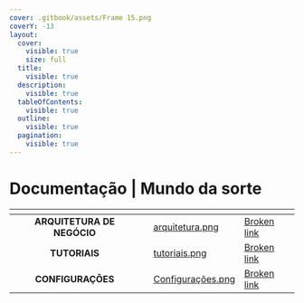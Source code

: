 ```yaml
---
cover: .gitbook/assets/Frame 15.png
coverY: -13
layout:
  cover:
    visible: true
    size: full
  title:
    visible: true
  description:
    visible: true
  tableOfContents:
    visible: true
  outline:
    visible: true
  pagination:
    visible: true
---
```


# Documentação | Mundo da sorte



<table data-view="cards"><thead><tr><th align="center"></th><th></th><th data-hidden data-card-cover data-type="files"></th><th data-hidden data-card-target data-type="content-ref"></th></tr></thead><tbody><tr><td align="center"><strong>ARQUITETURA DE NEGÓCIO</strong></td><td></td><td><a href=".gitbook/assets/arquitetura.png">arquitetura.png</a></td><td><a href="broken-reference">Broken link</a></td></tr><tr><td align="center"><strong>TUTORIAIS</strong></td><td></td><td><a href=".gitbook/assets/tutoriais.png">tutoriais.png</a></td><td><a href="broken-reference">Broken link</a></td></tr><tr><td align="center"><strong>CONFIGURAÇÕES</strong></td><td></td><td><a href=".gitbook/assets/Configurações.png">Configurações.png</a></td><td><a href="broken-reference">Broken link</a></td></tr></tbody></table>
